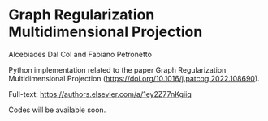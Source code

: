 # Graph Regularization Multidimensional Projection

Alcebiades Dal Col and Fabiano Petronetto

Python implementation related to the paper Graph Regularization Multidimensional Projection (https://doi.org/10.1016/j.patcog.2022.108690).

Full-text: https://authors.elsevier.com/a/1ey2Z77nKgiiq

Codes will be available soon.
